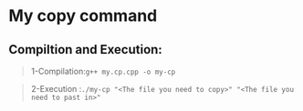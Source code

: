 # My copy command

## Compiltion and Execution:
>1-Compilation:```g++ my.cp.cpp -o my-cp```

>2-Execution :```./my-cp "<The file you need to copy>" "<The file you need to past in>"```

